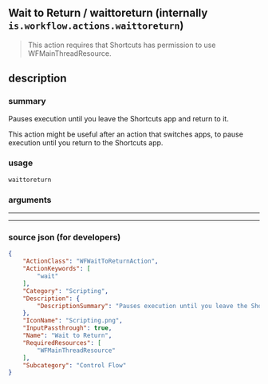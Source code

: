 
## Wait to Return / waittoreturn (internally `is.workflow.actions.waittoreturn`)

> This action requires that Shortcuts has permission to use WFMainThreadResource.


## description

### summary

Pauses execution until you leave the Shortcuts app and return to it.

This action might be useful after an action that switches apps, to pause execution until you return to the Shortcuts app.


### usage
```
waittoreturn 
```

### arguments

---



---

### source json (for developers)

```json
{
	"ActionClass": "WFWaitToReturnAction",
	"ActionKeywords": [
		"wait"
	],
	"Category": "Scripting",
	"Description": {
		"DescriptionSummary": "Pauses execution until you leave the Shortcuts app and return to it.\n\nThis action might be useful after an action that switches apps, to pause execution until you return to the Shortcuts app."
	},
	"IconName": "Scripting.png",
	"InputPassthrough": true,
	"Name": "Wait to Return",
	"RequiredResources": [
		"WFMainThreadResource"
	],
	"Subcategory": "Control Flow"
}
```
